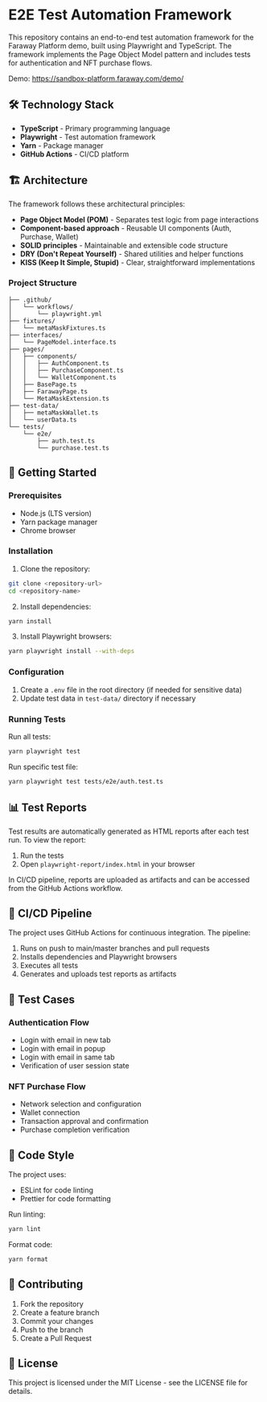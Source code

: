 # E2E Test Automation Framework

This repository contains an end-to-end test automation framework for the Faraway Platform demo, built using Playwright and TypeScript. The framework implements the Page Object Model pattern and includes tests for authentication and NFT purchase flows.

Demo: https://sandbox-platform.faraway.com/demo/

## 🛠 Technology Stack

- **TypeScript** - Primary programming language
- **Playwright** - Test automation framework
- **Yarn** - Package manager
- **GitHub Actions** - CI/CD platform

## 🏗 Architecture

The framework follows these architectural principles:

- **Page Object Model (POM)** - Separates test logic from page interactions
- **Component-based approach** - Reusable UI components (Auth, Purchase, Wallet)
- **SOLID principles** - Maintainable and extensible code structure
- **DRY (Don't Repeat Yourself)** - Shared utilities and helper functions
- **KISS (Keep It Simple, Stupid)** - Clear, straightforward implementations

### Project Structure

```
├── .github/
│   └── workflows/
│       └── playwright.yml
├── fixtures/
│   └── metaMaskFixtures.ts
├── interfaces/
│   └── PageModel.interface.ts
├── pages/
│   ├── components/
│   │   ├── AuthComponent.ts
│   │   ├── PurchaseComponent.ts
│   │   └── WalletComponent.ts
│   ├── BasePage.ts
│   ├── FarawayPage.ts
│   └── MetaMaskExtension.ts
├── test-data/
│   ├── metaMaskWallet.ts
│   └── userData.ts
└── tests/
    └── e2e/
        ├── auth.test.ts
        └── purchase.test.ts
```

## 🚀 Getting Started

### Prerequisites

- Node.js (LTS version)
- Yarn package manager
- Chrome browser

### Installation

1. Clone the repository:

```bash
git clone <repository-url>
cd <repository-name>
```

2. Install dependencies:

```bash
yarn install
```

3. Install Playwright browsers:

```bash
yarn playwright install --with-deps
```

### Configuration

1. Create a `.env` file in the root directory (if needed for sensitive data)
2. Update test data in `test-data/` directory if necessary

### Running Tests

Run all tests:

```bash
yarn playwright test
```

Run specific test file:

```bash
yarn playwright test tests/e2e/auth.test.ts
```

## 📊 Test Reports

Test results are automatically generated as HTML reports after each test run. To view the report:

1. Run the tests
2. Open `playwright-report/index.html` in your browser

In CI/CD pipeline, reports are uploaded as artifacts and can be accessed from the GitHub Actions workflow.

## 🔄 CI/CD Pipeline

The project uses GitHub Actions for continuous integration. The pipeline:

1. Runs on push to main/master branches and pull requests
2. Installs dependencies and Playwright browsers
3. Executes all tests
4. Generates and uploads test reports as artifacts

## 🧪 Test Cases

### Authentication Flow

- Login with email in new tab
- Login with email in popup
- Login with email in same tab
- Verification of user session state

### NFT Purchase Flow

- Network selection and configuration
- Wallet connection
- Transaction approval and confirmation
- Purchase completion verification

## 📝 Code Style

The project uses:

- ESLint for code linting
- Prettier for code formatting

Run linting:

```bash
yarn lint
```

Format code:

```bash
yarn format
```

## 🤝 Contributing

1. Fork the repository
2. Create a feature branch
3. Commit your changes
4. Push to the branch
5. Create a Pull Request

## 📜 License

This project is licensed under the MIT License - see the LICENSE file for details.
